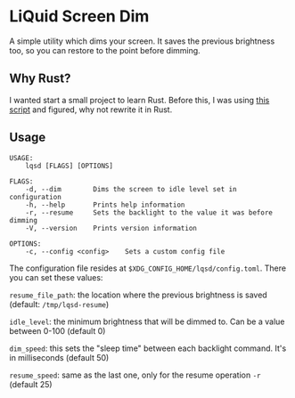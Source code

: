 # LiQuid Screen Dim
A simple utility which dims your screen. It saves the previous brightness too, so you can restore to the point before dimming.

## Why Rust?
I wanted start a small project to learn Rust. Before this, I was using [this script]("https://github.com/Bonnee/dotfiles/blob/wayland/scripts/bin/dim.sh") and figured, why not rewrite it in Rust.

## Usage
```
USAGE:
    lqsd [FLAGS] [OPTIONS]

FLAGS:
    -d, --dim        Dims the screen to idle level set in configuration
    -h, --help       Prints help information
    -r, --resume     Sets the backlight to the value it was before dimming
    -V, --version    Prints version information

OPTIONS:
    -c, --config <config>    Sets a custom config file
```
The configuration file resides at `$XDG_CONFIG_HOME/lqsd/config.toml`. There you can set these values:

`resume_file_path`: the location where the previous brightness is saved (default: `/tmp/lqsd-resume`)

`idle_level`: the minimum brightness that will be dimmed to. Can be a value between 0-100 (default 0)

`dim_speed`: this sets the "sleep time" between each backlight command. It's in milliseconds (default 50)

`resume_speed`: same as the last one, only for the resume operation `-r` (default 25)
